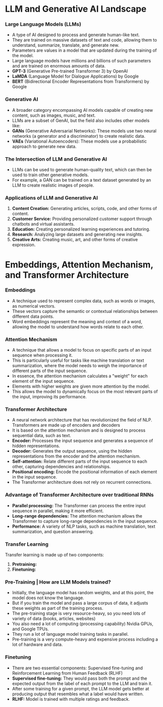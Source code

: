   # LLM and Generative AI Landscape

### Large Language Models (LLMs)
- A type of AI designed to process and generate human-like text.
- They are trained on massive datasets of text and code, allowing them to understand, summarize, translate, and generate new.
- Parameters are values in a model that are updated during the training of the model.
- Large language models have millions and billions of such parameters and are trained on enormous amounts of data.
- **GPT-3** (Generative Pre-trained Transformer 3) by OpenAI
- **LaMDA** (Language Model for Dialogue Applications) by Google
- **BERT** (Bidirectional Encoder Representations from Transformers) by Google

### Generative AI
- A broader category encompassing AI models capable of creating new content, such as images, music, and text.
- LLMs are a subset of GenAI, but the field also includes other models like:
- **GANs** (Generative Adversarial Networks): These models use two neural networks (a generator and a discriminator) to create realistic data.
- **VAEs** (Variational Autoencoders): These models use a probabilistic approach to generate new data.

### The Intersection of LLM and Generative AI
- LLMs can be used to generate human-quality text, which can then be used to train other generative models.
- For example, a GAN can be trained on a text dataset generated by an LLM to create realistic images of people.

### Applications of LLM and Generative AI
1. **Content Creation:** Generating articles, scripts, code, and other forms of content.
2. **Customer Service:** Providing personalized customer support through chatbots and virtual assistants.
3. **Education:** Creating personalized learning experiences and tutoring.
4. **Research:** Analyzing large datasets and generating new insights.
5. **Creative Arts:** Creating music, art, and other forms of creative expression.

# Embeddings, Attention Mechanism, and Transformer Architecture

### Embeddings
- A technique used to represent complex data, such as words or images, as numerical vectors.
- These vectors capture the semantic or contextual relationships between different data points.
- Word embeddings represent the meaning and context of a word, allowing the model to understand how words relate to each other.

### Attention Mechanism
- A technique that allows a model to focus on specific parts of an input sequence when processing it.
- This is particularly useful for tasks like machine translation or text summarization, where the model needs to weigh the importance of different parts of the input sequence.
- In essence, the attention mechanism calculates a "weight" for each element of the input sequence.
- Elements with higher weights are given more attention by the model.
- This allows the model to dynamically focus on the most relevant parts of the input, improving its performance.

### Transformer Architecture
- A neural network architecture that has revolutionized the field of NLP. Transformers are made up of encoders and decoders
- It is based on the attention mechanism and is designed to process sequential data, such as text.
- **Encoder:** Processes the input sequence and generates a sequence of hidden representations.
- **Decoder:** Generates the output sequence, using the hidden representations from the encoder and the attention mechanism.
- **Self-attention:** Relate different parts of the input sequence to each other, capturing dependencies and relationships.
- **Positional encoding:** Encode the positional information of each element in the input sequence.
- The Transformer architecture does not rely on recurrent connections.

### Advantage of Transformer Architecture over traditional RNNs

- **Parallel processing:** The Transformer can process the entire input sequence in parallel, making it more efficient.
- **Long-range dependencies:** The attention mechanism allows the Transformer to capture long-range dependencies in the input sequence.
- **Performance:** A variety of NLP tasks, such as machine translation, text summarization, and question answering.

### Transfer Learning
Transfer learning is made up of two components:
1. **Pretraining:**
2. **Finetuning:**

### Pre-Training | How are LLM Models trained?
- Initially, the language model has random weights, and at this point, the model does not know the language.
- But if you train the model and pass a large corpus of data, it adjusts these weights as part of the training process.
- The pre-training stage is very resource-heavy, so you need lots of variety of data (books, articles, websites)
- You also need a lot of computing (processing capability) Nvidia GPUs, and Google TPUs.
- They run a lot of language model training tasks in parallel.
- Pre-training is a very compute-heavy and expensive process including a lot of hardware and data.

### Finetuning
- There are two essential components: Supervised fine-tuning and Reinforcement Learning from Human Feedback (RLHF)
- **Supervised fine-tuning:** They would pass both the prompt and the expected output from the label of each prompt to the LLM and train it.
- After some training for a given prompt, the LLM model gets better at producing output that resembles what a label would have written.
- **RLHF:** Model is trained with multiple ratings and feedback. 
